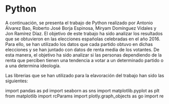 # Python

A continuación, se presenta el trabajo de Python realizado por Antonio Álvarez Bao, Roberto José Borja Espinosa, Miryam Domínguez Vidales y Jon Ramírez Díaz. El objetivo de este trabajo ha sido analizar los resultados que se obtuvieron en las elecciones españolas celebradas en el año 2016. Para ello, se han utilizado los datos que cada partido obtuvo en dichas elecciones y se han juntado con datos de renta media de los votantes. De esta manera, el objetivo ha sido analizar si las personas dependiendo de la renta que perciben tienen una tendencia a votar a un determinado partido o a una determina ideología.

Las librerias que se han utilizado para la elavoración del trabajo han sido las siguientes:

import pandas as pd
import seaborn as sns
import matplotlib.pyplot as plt
from matplotlib import rcParams
import plotly.graph_objects as go
import re
